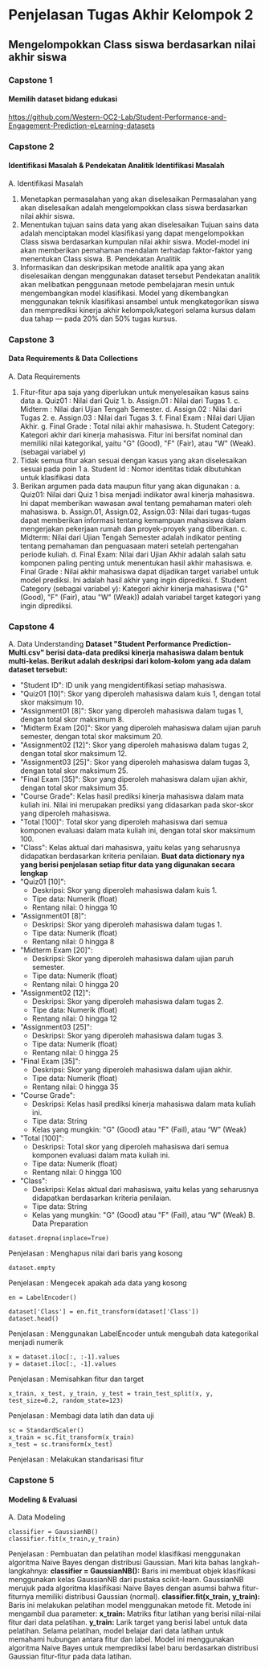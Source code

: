 # Penjelasan Tugas Akhir Kelompok 2 
## Mengelompokkan Class siswa berdasarkan nilai akhir siswa

### Capstone 1
#### Memilih dataset bidang edukasi
https://github.com/Western-OC2-Lab/Student-Performance-and-Engagement-Prediction-eLearning-datasets

### Capstone 2
#### Identifikasi Masalah & Pendekatan Analitik Identifikasi Masalah
A. Identifikasi Masalah
1. Menetapkan permasalahan yang akan diselesaikan
   Permasalahan yang akan diselesaikan adalah mengelompokkan class siswa berdasarkan nilai akhir siswa.
2. Menentukan tujuan sains data yang akan diselesaikan
   Tujuan sains data adalah menciptakan model klasifikasi yang dapat mengelompokkan Class siswa berdasarkan kumpulan nilai akhir siswa. Model-model ini akan memberikan pemahaman mendalam terhadap faktor-faktor yang menentukan Class siswa.
B. Pendekatan Analitik
1. Informasikan dan deskripsikan metode analitik apa yang akan diselesaikan dengan menggunakan dataset tersebut
   Pendekatan analitik akan melibatkan penggunaan metode pembelajaran mesin untuk mengembangkan model klasifikasi. Model yang dikembangkan menggunakan teknik klasifikasi ansambel untuk mengkategorikan siswa dan memprediksi kinerja akhir kelompok/kategori selama kursus dalam dua tahap — pada 20% dan 50% tugas kursus.
### Capstone 3
#### Data Requirements & Data Collections
A. Data Requirements
1. Fitur-fitur apa saja yang diperlukan untuk  menyelesaikan kasus sains data
a. Quiz01 	: Nilai dari Quiz 1.
b. Assign.01	: Nilai dari Tugas 1.
c. Midterm	: Nilai dari Ujian Tengah Semester.
d. Assign.02	: Nilai dari Tugas 2.
e. Assign.03	: Nilai dari Tugas 3.
f. Final Exam	: Nilai dari Ujian Akhir.
g. Final Grade	: Total nilai akhir mahasiswa.
h. Student Category: Kategori akhir dari kinerja mahasiswa. Fitur ini bersifat nominal dan memiliki nilai kategorikal, yaitu "G" (Good), "F" (Fair), atau "W" (Weak).  (sebagai variabel y)
2. Tidak semua fitur akan sesuai dengan kasus yang akan diselesaikan sesuai pada poin 1
a. Student Id : Nomor identitas tidak dibutuhkan untuk klasifikasi data
3. Berikan argumen pada data maupun fitur yang akan digunakan : 
a. Quiz01: Nilai dari Quiz 1 bisa menjadi indikator awal kinerja mahasiswa. Ini dapat memberikan wawasan awal tentang pemahaman materi oleh mahasiswa.
b. Assign.01, Assign.02, Assign.03: Nilai dari tugas-tugas dapat memberikan informasi tentang kemampuan mahasiswa dalam mengerjakan pekerjaan rumah dan proyek-proyek yang diberikan.
c. Midterm: Nilai dari Ujian Tengah Semester adalah indikator penting tentang pemahaman dan penguasaan materi setelah pertengahan periode kuliah.
d. Final Exam: Nilai dari Ujian Akhir adalah salah satu komponen paling penting untuk menentukan hasil akhir mahasiswa.
e. Final Grade : Nilai akhir mahasiswa dapat dijadikan target variabel untuk model prediksi. Ini adalah hasil akhir yang ingin diprediksi.
f. Student Category (sebagai variabel y): Kategori akhir kinerja mahasiswa ("G" (Good), "F" (Fair), atau "W" (Weak)) adalah variabel target kategori yang ingin diprediksi.
### Capstone 4
A. Data Understanding
**Dataset "Student Performance Prediction-Multi.csv" berisi data-data prediksi kinerja mahasiswa dalam bentuk multi-kelas. Berikut adalah deskripsi dari kolom-kolom yang ada dalam dataset tersebut:**
- "Student ID": ID unik yang mengidentifikasi setiap mahasiswa.
- "Quiz01 [10]": Skor yang diperoleh mahasiswa dalam kuis 1, dengan total skor maksimum 10.
- "Assignment01 [8]": Skor yang diperoleh mahasiswa dalam tugas 1, dengan total skor maksimum 8.
- "Midterm Exam [20]": Skor yang diperoleh mahasiswa dalam ujian paruh semester, dengan total skor maksimum 20.
- "Assignment02 [12]": Skor yang diperoleh mahasiswa dalam tugas 2, dengan total skor maksimum 12.
- "Assignment03 [25]": Skor yang diperoleh mahasiswa dalam tugas 3, dengan total skor maksimum 25.
- "Final Exam [35]": Skor yang diperoleh mahasiswa dalam ujian akhir, dengan total skor maksimum 35.
- "Course Grade": Kelas hasil prediksi kinerja mahasiswa dalam mata kuliah ini. Nilai ini merupakan prediksi yang didasarkan pada skor-skor yang diperoleh mahasiswa.
- "Total [100]": Total skor yang diperoleh mahasiswa dari semua komponen evaluasi dalam mata kuliah ini, dengan total skor maksimum 100.
- "Class": Kelas aktual dari mahasiswa, yaitu kelas yang seharusnya didapatkan berdasarkan kriteria penilaian.
**Buat data dictionary nya yang berisi penjelasan setiap fitur data yang digunakan secara lengkap**
- "Quiz01 [10]":
   - Deskripsi: Skor yang diperoleh mahasiswa dalam kuis 1.
   - Tipe data: Numerik (float)
   - Rentang nilai: 0 hingga 10
- "Assignment01 [8]":
   - Deskripsi: Skor yang diperoleh mahasiswa dalam tugas 1.
   - Tipe data: Numerik (float)
   - Rentang nilai: 0 hingga 8
- "Midterm Exam [20]":
   - Deskripsi: Skor yang diperoleh mahasiswa dalam ujian paruh semester.
   - Tipe data: Numerik (float)
   - Rentang nilai: 0 hingga 20
- "Assignment02 [12]":
   - Deskripsi: Skor yang diperoleh mahasiswa dalam tugas 2.
   - Tipe data: Numerik (float)
   - Rentang nilai: 0 hingga 12
- "Assignment03 [25]":
   - Deskripsi: Skor yang diperoleh mahasiswa dalam tugas 3.
   - Tipe data: Numerik (float)
   - Rentang nilai: 0 hingga 25
- "Final Exam [35]":
   - Deskripsi: Skor yang diperoleh mahasiswa dalam ujian akhir.
   - Tipe data: Numerik (float)
   - Rentang nilai: 0 hingga 35
- "Course Grade":
   - Deskripsi: Kelas hasil prediksi kinerja mahasiswa dalam mata kuliah ini.
   - Tipe data: String
   - Kelas yang mungkin: "G" (Good) atau "F" (Fail), atau “W” (Weak)
- "Total [100]":
   - Deskripsi: Total skor yang diperoleh mahasiswa dari semua komponen evaluasi dalam mata kuliah ini.
   - Tipe data: Numerik (float)
   - Rentang nilai: 0 hingga 100
- "Class":
    - Deskripsi: Kelas aktual dari mahasiswa, yaitu kelas yang seharusnya didapatkan berdasarkan kriteria penilaian.
   - Tipe data: String 
    - Kelas yang mungkin: "G" (Good) atau "F" (Fail), atau “W” (Weak) 
B. Data Preparation
```
dataset.dropna(inplace=True)
```
Penjelasan : Menghapus nilai dari baris yang kosong
```
dataset.empty
```
Penjelasan : Mengecek apakah ada data yang kosong
```
en = LabelEncoder()

dataset['Class'] = en.fit_transform(dataset['Class'])
dataset.head()
```
Penjelasan : Menggunakan LabelEncoder untuk mengubah data kategorikal menjadi numerik
```
x = dataset.iloc[:, :-1].values
y = dataset.iloc[:, -1].values
```
Penjelasan : Memisahkan fitur dan target
```
x_train, x_test, y_train, y_test = train_test_split(x, y, test_size=0.2, random_state=123)
```
Penjelasan : Membagi data latih dan data uji
```
sc = StandardScaler()
x_train = sc.fit_transform(x_train)
x_test = sc.transform(x_test)
```
Penjelasan : Melakukan standarisasi fitur
### Capstone 5
#### Modeling & Evaluasi
A. Data Modeling
```
classifier = GaussianNB()
classifier.fit(x_train,y_train)
```
Penjelasan : Pembuatan dan pelatihan model klasifikasi menggunakan algoritma Naive Bayes dengan distribusi Gaussian. Mari kita bahas langkah-langkahnya:
**classifier = GaussianNB():** Baris ini membuat objek klasifikasi menggunakan kelas GaussianNB dari pustaka scikit-learn. GaussianNB merujuk pada algoritma klasifikasi Naive Bayes dengan asumsi bahwa fitur-fiturnya memiliki distribusi Gaussian (normal).
**classifier.fit(x_train, y_train):** Baris ini melakukan pelatihan model menggunakan metode fit. Metode ini mengambil dua parameter:
**x_train:** Matriks fitur latihan yang berisi nilai-nilai fitur dari data pelatihan.
**y_train:** Larik target yang berisi label untuk data pelatihan.
Selama pelatihan, model belajar dari data latihan untuk memahami hubungan antara fitur dan label. Model ini menggunakan algoritma Naive Bayes untuk memprediksi label baru berdasarkan distribusi Gaussian fitur-fitur pada data latihan.
